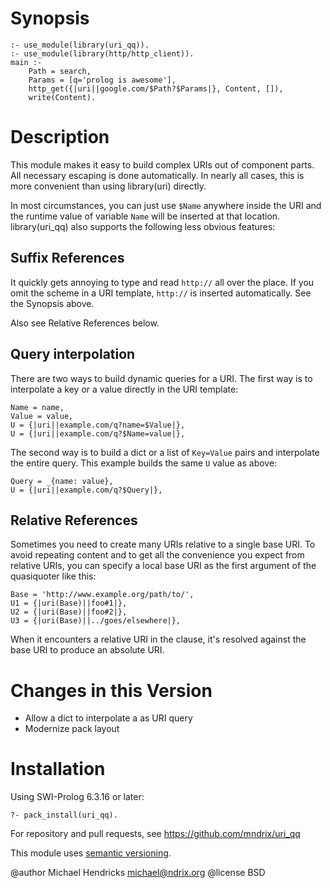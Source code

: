 # Synopsis

    :- use_module(library(uri_qq)).
    :- use_module(library(http/http_client)).
    main :-
        Path = search,
        Params = [q='prolog is awesome'],
        http_get({|uri||google.com/$Path?$Params|}, Content, []),
        write(Content).

# Description

This module makes it easy to build complex URIs out of component
parts.  All necessary escaping is done automatically.  In nearly all
cases, this is more convenient than using library(uri) directly.

In most circumstances, you can just use `$Name` anywhere inside the
URI and the runtime value of variable `Name` will be inserted at that
location.  library(uri_qq) also supports the following less obvious
features:

## Suffix References

It quickly gets annoying to type and read `http://` all over the
place.  If you omit the scheme in a URI template, `http://` is
inserted automatically.  See the Synopsis above.

Also see Relative References below.

## Query interpolation

There are two ways to build dynamic queries for a URI.  The first
way is to interpolate a key or a value directly in the URI template:

    Name = name,
    Value = value,
    U = {|uri||example.com/q?name=$Value|},
    U = {|uri||example.com/q?$Name=value|},

The second way is to build a dict or a list of `Key=Value` pairs and interpolate
the entire query.  This example builds the same `U` value as above:

    Query = _{name: value},
    U = {|uri||example.com/q?$Query|},

## Relative References

Sometimes you need to create many URIs relative to a single base URI.
To avoid repeating content and to get all the convenience you
expect from relative URIs, you can specify a local base URI as the
first argument of the quasiquoter like this:

    Base = 'http://www.example.org/path/to/',
    U1 = {|uri(Base)||foo#1|},
    U2 = {|uri(Base)||foo#2|},
    U3 = {|uri(Base)||../goes/elsewhere|},

When it encounters a relative URI in the clause, it's resolved against
the base URI to produce an absolute URI.

# Changes in this Version

  * Allow a dict to interpolate a as URI query
  * Modernize pack layout

# Installation

Using SWI-Prolog 6.3.16 or later:

    ?- pack_install(uri_qq).

For repository and pull requests, see https://github.com/mndrix/uri_qq

This module uses [semantic versioning](http://semver.org/).

@author Michael Hendricks <michael@ndrix.org>
@license BSD

